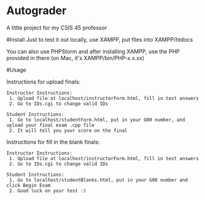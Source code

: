 # Autograder
A little project for my CSIS 45 professor

#Install
Just to test it out locally, use XAMPP, put files into XAMPP/htdocs

You can also use PHPStorm and after installing XAMPP, use the PHP provided in there (on Mac, it's XAMPP/bin/PHP-x.x.xx)

#Usage

Instructions for upload finals:
    
    Instructor Instructions:
     1. Upload file at localhost/instructorForm.html, fill in test answers
     2. Go to IDs.cgi to change valid IDs
     
    Student Instructions: 
     1. Go to localhost/studentForm.html, put in your G00 number, and upload your final exam .cpp file
     2. It will tell you your score on the final 

Instructions for fill in the blank finals:

    Instructor Instructions:
     1. Upload file at localhost/instructorForm.html, fill in test answers
     2. Go to IDs.cgi to change valid IDs
    
    Student Instructions:
     1. Go to localhost/studentBlanks.html, put in your G00 number and click Begin Exam
     2. Good luck on your test :)
    
          
